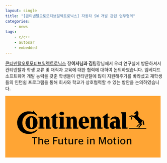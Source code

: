 ```yaml
---
layout: single
title: "[콘티넨탈오토모티브일렉트로닉스] 자동차 SW 개발 관련 업무협의"
categories: 
    - news
tags: 
    - c/c++
    - autosar
    - embedded
---
```


[콘티넨탈오토모티브일렉트로닉스](https://www.continental.com/ko-kr/) 장**이사님과 김**팀장님께서 우리 연구실에 방문하셔서 컨티넨탈과 학생 교류 및 재직자 교육에 대한 협력에 대하여 논의하였습니다.
임베디드 소프트웨어 개발 능력을 갖춘 학생들이 컨티넨탈에 많이 지원해주기를 바라셨고 재학생들의 인턴쉽 프로그램을 통해 회사와 학교가 상호협력할 수 있는 방안을 논의하였습니다.

![Continental logo](/assets/img/post/continental_logo.png)

